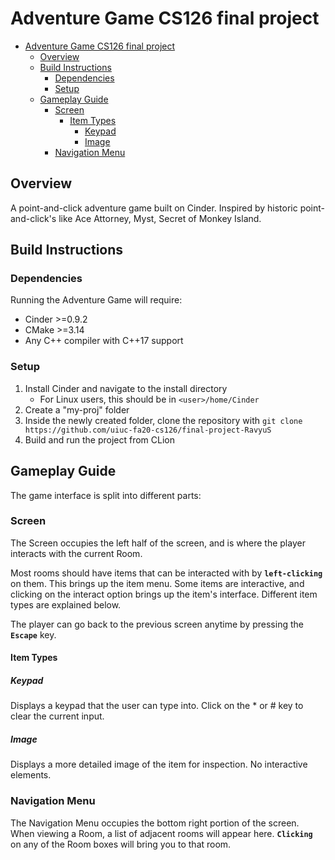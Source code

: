 # Adventure Game CS126 final project

- [Adventure Game CS126 final project](#adventure-game-cs126-final-project)
  - [Overview](#overview)
  - [Build Instructions](#build-instructions)
    - [Dependencies](#dependencies)
    - [Setup](#setup)
  - [Gameplay Guide](#gameplay-guide)
    - [Screen](#screen)
      - [Item Types](#item-types)
        - [Keypad](#keypad)
        - [Image](#image)
    - [Navigation Menu](#navigation-menu)

## Overview
A point-and-click adventure game built on Cinder. Inspired by historic point-and-click's like Ace Attorney, Myst, Secret of Monkey Island.

## Build Instructions

### Dependencies
Running the Adventure Game will require:

- Cinder >=0.9.2
- CMake >=3.14
- Any C++ compiler with C++17 support

### Setup
1. Install Cinder and navigate to the install directory
    - For Linux users, this should be in `<user>/home/Cinder`
2. Create a "my-proj" folder
3. Inside the newly created folder, clone the repository with `git clone https://github.com/uiuc-fa20-cs126/final-project-RavyuS`
4. Build and run the project from CLion

## Gameplay Guide
The game interface is split into different parts:

### Screen
The Screen occupies the left half of the screen, and is where the player interacts with the current Room.

Most rooms should have items that can be interacted with by **`left-clicking`** on them. This brings up the item menu. Some items are interactive, and clicking on the interact option brings up the item's interface. Different item types are explained below.

The player can go back to the previous screen anytime by pressing the **`Escape`** key.

#### Item Types
##### Keypad
Displays a keypad that the user can type into. Click on the * or # key to clear the current input.

##### Image
Displays a more detailed image of the item for inspection. No interactive elements.

### Navigation Menu 
The Navigation Menu occupies the bottom right portion of the screen. When viewing a Room, a list of adjacent rooms will appear here.
**`Clicking`** on any of the Room boxes will bring you to that room.